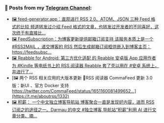 ### 📰 Posts from my [Telegram Channel](https://t.me/s/aboutrss):
<!-- BLOG-POST-LIST:START -->
- [🖼 feed-generator.app：直观进行 RSS 2.0、ATOM、JSON 三种 Feed 格式的比较 频道转发过介绍 Feed 格式的文章，也转发过开发者的不同喜好，这次终于有直接比...](https://t.me/aboutrss/1335)
- [🖼 FeedSubscription：为博客更新提供邮箱订阅支持 该服务本质上是一个 #RSS2MAIL ，递交博客的 RSS 然后生成邮箱订阅框供嵌入到博客主页： https://feedsubsc...](https://t.me/aboutrss/1334)
- [🖼 Reabble for Android: 第三方优化适配 的 Reabble 安卓版 App 应用作者为 #Kindle 等电纸书上的 RSS 阅读器 Reabble 套了壳以用在 #安卓 系统上，并进行了...](https://t.me/aboutrss/1333)
- [🖼 两个 RSS 相关应用的大版本更新 🔹RSS 阅读器 CommaFeed 更新 3.0 版：新UI 、官方 Docker 支持 https://twitter.com/CommaFeed/status/1651160081499652...](https://t.me/aboutrss/1332)
- [🖼 积薪： 一个中文独立博客导航站 博客聚合一直是发现好内容，进而 RSS 订阅之的途径之一。Darmau 的中文 #独立博客 导航站“积薪”利用 AI 进行文章分类、摘...](https://t.me/aboutrss/1331)
<!-- BLOG-POST-LIST:END -->

<!--
**AboutRSS/AboutRSS** is a ✨ _special_ ✨ repository because its `README.md` (this file) appears on your GitHub profile.

Here are some ideas to get you started:

- 🔭 I’m currently working on ...
- 🌱 I’m currently learning ...
- 👯 I’m looking to collaborate on ...
- 🤔 I’m looking for help with ...
- 💬 Ask me about ...
- 📫 How to reach me: ...
- 😄 Pronouns: ...
- ⚡ Fun fact: ...
-->
